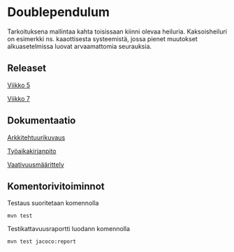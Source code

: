 ﻿# Doublependulum
Tarkoituksena mallintaa kahta toisissaan kiinni olevaa heiluria. 
Kaksoisheiluri on esimerkki ns. kaaottisesta systeemistä, jossa pienet
muutokset alkuasetelmissa luovat arvaamattomia seurauksia.

## Releaset

[Viikko 5](https://github.com/Kevhann/ot-harjoitusyto/releases/tag/viikko5)

[Viikko 7](https://github.com/Kevhann/ot-harjoitusyto/releases/tag/viikko7)

## Dokumentaatio
[Arkkitehtuurikuvaus](https://github.com/Kevhann/ot-harjoitusyto/blob/master/Dokumentaatio/Arkkitehtuurikuvaus.md)

[Työaikakirjanpito](https://github.com/Kevhann/ot-harjoitusyto/blob/master/Dokumentaatio/Tyoaikakirjanpito.md)

[Vaativuusmäärittely](https://github.com/Kevhann/ot-harjoitusyto/blob/master/Dokumentaatio/vaativuusmaarittely.md)

## Komentorivitoiminnot

Testaus suoritetaan komennolla

```
mvn test
```

Testikattavuusraportti luodann komennolla

```
mvn test jacoco:report
```
